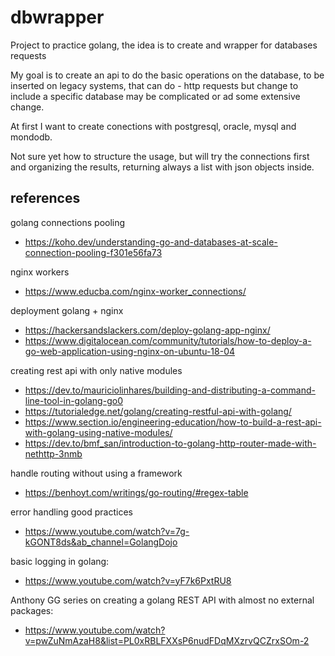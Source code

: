# dbwrapper
Project to practice golang, the idea is to create and wrapper for databases requests

My goal is to create an api to do the basic operations on the database, to be inserted on legacy systems, that can do - http requests but change to include a specific database may be complicated or ad some extensive change.

At first I want to create conections with postgresql, oracle, mysql and mondodb.

Not sure yet how to structure the usage, but will try the connections first and organizing the results, returning always a list with json objects inside.

## references

golang connections pooling

- https://koho.dev/understanding-go-and-databases-at-scale-connection-pooling-f301e56fa73


nginx workers

- https://www.educba.com/nginx-worker_connections/


deployment golang + nginx

- https://hackersandslackers.com/deploy-golang-app-nginx/
- https://www.digitalocean.com/community/tutorials/how-to-deploy-a-go-web-application-using-nginx-on-ubuntu-18-04


creating rest api with only native modules

- https://dev.to/mauriciolinhares/building-and-distributing-a-command-line-tool-in-golang-go0
- https://tutorialedge.net/golang/creating-restful-api-with-golang/
- https://www.section.io/engineering-education/how-to-build-a-rest-api-with-golang-using-native-modules/
- https://dev.to/bmf_san/introduction-to-golang-http-router-made-with-nethttp-3nmb

handle routing without using a framework

- https://benhoyt.com/writings/go-routing/#regex-table

error handling good practices

- https://www.youtube.com/watch?v=7g-kGONT8ds&ab_channel=GolangDojo


basic logging in golang:

- https://www.youtube.com/watch?v=yF7k6PxtRU8


Anthony GG series on creating a golang REST API with almost no external packages:

- https://www.youtube.com/watch?v=pwZuNmAzaH8&list=PL0xRBLFXXsP6nudFDqMXzrvQCZrxSOm-2
